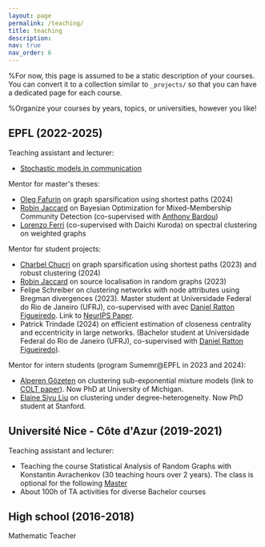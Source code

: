 ```yaml
---
layout: page
permalink: /teaching/
title: teaching
description:
nav: true
nav_order: 6
---
```


%For now, this page is assumed to be a static description of your courses. You can convert it to a collection similar to `_projects/` so that you can have a dedicated page for each course.

%Organize your courses by years, topics, or universities, however you like!


## EPFL (2022-2025)

Teaching assistant and lecturer:

- [Stochastic models in communication](https://edu.epfl.ch/coursebook/en/stochastic-models-in-communication-COM-300)

Mentor for master's theses:

- [Oleg Fafurin](https://www.linkedin.com/in/oleg-fafurin-7963071aa/) on graph sparsification using shortest paths (2024)
- [Robin Jaccard](https://www.linkedin.com/in/robin-jaccard/) on Bayesian Optimization for Mixed-Membership Community Detection (co-supervised with [Anthony Bardou](https://abardou.github.io))
- [Lorenzo Ferri](https://www.linkedin.com/in/lorenzo-ferri-93a565289/) (co-supervised with Daichi Kuroda) on spectral clustering on weighted graphs

Mentor for student projects:

- [Charbel Chucri](https://www.linkedin.com/in/charbelchucri/) on graph sparsification using shortest paths (2023) and robust clustering (2024)
- [Robin Jaccard](https://www.linkedin.com/in/robin-jaccard/) on source localisation in random graphs (2023)
-  Felipe Schreiber on clustering networks with node attributes using Bregman divergences (2023). Master student at Universidade Federal do Rio de Janeiro (UFRJ), co-supervised with avec [Daniel Ratton Figueiredo](https://www.cos.ufrj.br/~daniel/). Link to [NeurIPS Paper](https://proceedings.neurips.cc/paper_files/paper/2023/hash/770b3ecb70147a2d2f18d2964fafcdd5-Abstract-Conference.html).
- Patrick Trindade (2024) on efficient estimation of closeness centrality and eccentricity in large networks. (Bachelor student at Universidade Federal do Rio de Janeiro (UFRJ), co-supervised with [Daniel Ratton Figueiredo](https://www.cos.ufrj.br/~daniel/)). 

Mentor for intern students (program Sumemr@EPFL in 2023 and 2024):
- [Alperen Gözeten](https://www.linkedin.com/in/alperen-gözeten-62818a209/) on clustering sub-exponential mixture models (link to [COLT paper](https://proceedings.mlr.press/v247/dreveton24a.html)). Now PhD at University of Michigan.
- [Elaine Siyu Liu](https://www.linkedin.com/in/elainesliu/) on clustering under degree-heterogeneity. Now PhD student at Stanford.

## Université Nice - Côte d'Azur (2019-2021)

Teaching assistant and lecturer:

- Teaching the course Statistical Analysis of Random Graphs with Konstantin Avrachenkov (30 teaching hours over 2 years). The class is optional for the following [Master](https://univ-cotedazur.eu/msc/msc-data-science-and-artificial-intelligence/program/second-year)
- About 100h of TA activities for diverse Bachelor courses


## High school (2016-2018)

Mathematic Teacher
